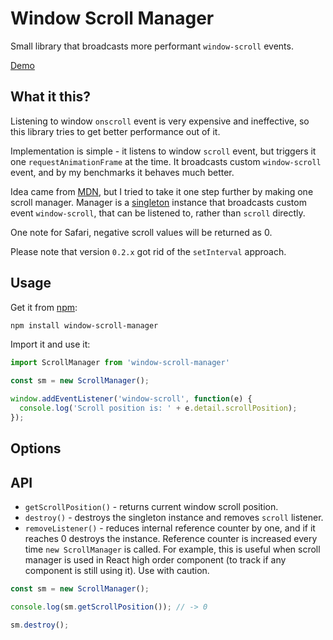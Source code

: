 # Window Scroll Manager

Small library that broadcasts more performant `window-scroll` events.

[Demo](https://stanko.github.io/window-scroll-manager/)

## What it this?

Listening to window `onscroll` event is very expensive and ineffective,
so this library tries to get better performance out of it.

Implementation is simple - it listens to window `scroll` event,
but triggers it one `requestAnimationFrame` at the time.
It broadcasts custom `window-scroll` event, and by my benchmarks it behaves much better.

Idea came from [MDN](https://developer.mozilla.org/en-US/docs/Web/Events/scroll#Example),
but I tried to take it one step further by making one scroll manager.
Manager is a [singleton](https://en.wikipedia.org/wiki/Singleton_pattern) instance that broadcasts custom event
`window-scroll`, that can be listened to, rather than `scroll` directly.

One note for Safari, negative scroll values will be returned as 0.

Please note that version `0.2.x` got rid of the `setInterval` approach.

## Usage

Get it from [npm](https://www.npmjs.com/package/window-sroll-manager):

```sh
npm install window-scroll-manager
```

Import it and use it:

```js
import ScrollManager from 'window-scroll-manager'

const sm = new ScrollManager();

window.addEventListener('window-scroll', function(e) {
  console.log('Scroll position is: ' + e.detail.scrollPosition);
});
```

## Options

## API

  * `getScrollPosition()` - returns current window scroll position.
  * `destroy()` - destroys the singleton instance and removes `scroll` listener.
  * `removeListener()` - reduces internal reference counter by one, and if it reaches 0 destroys the instance. Reference counter is increased every time `new ScrollManager` is called. For example, this is useful when scroll manager is used in React high order component (to track if any component is still using it). Use with caution.

```js
const sm = new ScrollManager();

console.log(sm.getScrollPosition()); // -> 0

sm.destroy();
```

